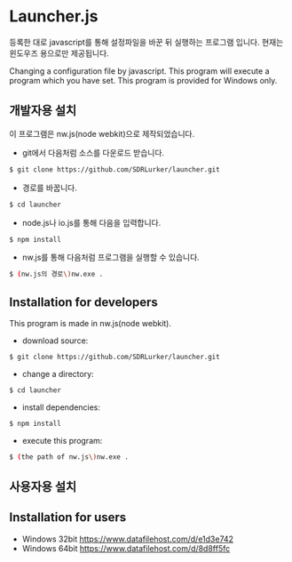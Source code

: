 # Launcher.js
등록한 대로 javascript를 통해 설정파일을 바꾼 뒤 실행하는 프로그램 입니다.
현재는 윈도우즈 용으로만 제공됩니다.

Changing a configuration file by javascript. This program will execute a program which you have set.
This program is provided for Windows only.

## 개발자용 설치
이 프로그램은 nw.js(node webkit)으로 제작되었습니다.

* git에서 다음처럼 소스를 다운로드 받습니다.
```bash
$ git clone https://github.com/SDRLurker/launcher.git
```

* 경로를 바꿉니다.
```bash
$ cd launcher
```

* node.js나 io.js를 통해 다음을 입력합니다.
```bash
$ npm install
```

* nw.js를 통해 다음처럼 프로그램을 실행할 수 있습니다.
```bash
$ (nw.js의 경로\)nw.exe .
```

## Installation for developers
This program is made in nw.js(node webkit).

* download source:
```bash
$ git clone https://github.com/SDRLurker/launcher.git
```

* change a directory:
```bash
$ cd launcher
```

* install dependencies:
```bash
$ npm install
```

* execute this program:
```bash
$ (the path of nw.js\)nw.exe .
```

## 사용자용 설치
## Installation for users
* Windows 32bit
https://www.datafilehost.com/d/e1d3e742
* Windows 64bit
https://www.datafilehost.com/d/8d8ff5fc
